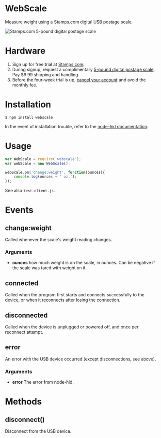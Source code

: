 WebScale
========

Measure weight using a Stamps.com digital USB postage scale.

![Stamps.com 5-pound digital postage scale](http://store.stamps.com/web/images/catalog/sku/SC05500000_small.jpg)

# Hardware
1. Sign up for free trial at [Stamps.com](https://registration.stamps.com/registration/).
2. During signup, request a complimentary [5-pound digital postage scale](http://store.stamps.com/Store/catalog/product4.jsp?id=5lb-digital-postal-scale). Pay $9.99 shipping and handling.
3. Before the four-week trial is up, [cancel your account](https://stamps.custhelp.com/app/answers/detail/a_id/114/kw/cancel) and avoid the monthly fee.

# Installation
    $ npm install webscale
In the event of installation trouble, refer to the [node-hid documentation](https://github.com/node-hid/node-hid/blob/master/README.md).

# Usage
```javascript
var WebScale = require('webscale');
var webScale = new WebScale();

webScale.on('change:weight', function(ounces){
    console.log(ounces + ' oz.');
});
```
See also `test-client.js`.

# Events

## change:weight
Called whenever the scale's weight reading changes.
### Arguments
- **ounces** how much weight is on the scale, in ounces. Can be negative if the scale was tared with weight on it.

## connected
Called when the program first starts and connects successfully to the device, or when it reconnects after losing the connection.

## disconnected
Called when the device is unplugged or powered off, and once per reconnect attempt.

## error
An error with the USB device occurred (except disconnections, see above).
### Arguments
- **error** The error from node-hid.

# Methods

## disconnect()
Disconnect from the USB device.

